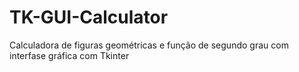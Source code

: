 # TK-GUI-Calculator
Calculadora de figuras geométricas e função de segundo grau com interfase gráfica com Tkinter
